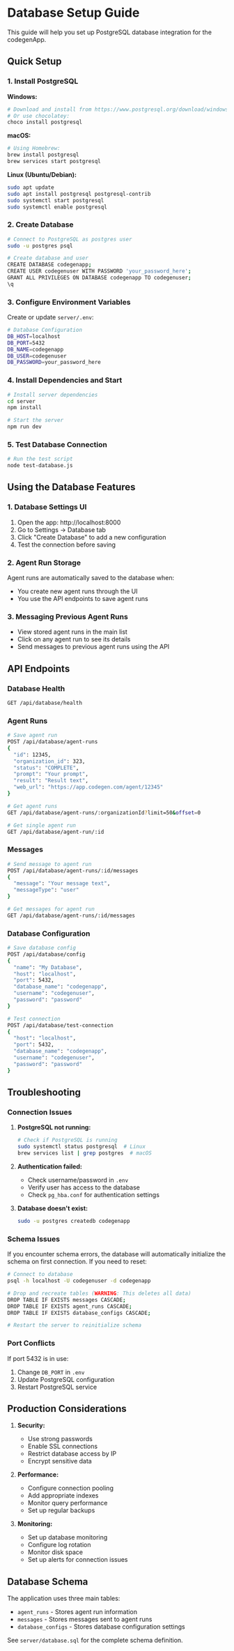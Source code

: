 # Database Setup Guide

This guide will help you set up PostgreSQL database integration for the codegenApp.

## Quick Setup

### 1. Install PostgreSQL

**Windows:**
```bash
# Download and install from https://www.postgresql.org/download/windows/
# Or use chocolatey:
choco install postgresql
```

**macOS:**
```bash
# Using Homebrew:
brew install postgresql
brew services start postgresql
```

**Linux (Ubuntu/Debian):**
```bash
sudo apt update
sudo apt install postgresql postgresql-contrib
sudo systemctl start postgresql
sudo systemctl enable postgresql
```

### 2. Create Database

```bash
# Connect to PostgreSQL as postgres user
sudo -u postgres psql

# Create database and user
CREATE DATABASE codegenapp;
CREATE USER codegenuser WITH PASSWORD 'your_password_here';
GRANT ALL PRIVILEGES ON DATABASE codegenapp TO codegenuser;
\q
```

### 3. Configure Environment Variables

Create or update `server/.env`:

```bash
# Database Configuration
DB_HOST=localhost
DB_PORT=5432
DB_NAME=codegenapp
DB_USER=codegenuser
DB_PASSWORD=your_password_here
```

### 4. Install Dependencies and Start

```bash
# Install server dependencies
cd server
npm install

# Start the server
npm run dev
```

### 5. Test Database Connection

```bash
# Run the test script
node test-database.js
```

## Using the Database Features

### 1. Database Settings UI

1. Open the app: http://localhost:8000
2. Go to Settings → Database tab
3. Click "Create Database" to add a new configuration
4. Test the connection before saving

### 2. Agent Run Storage

Agent runs are automatically saved to the database when:
- You create new agent runs through the UI
- You use the API endpoints to save agent runs

### 3. Messaging Previous Agent Runs

- View stored agent runs in the main list
- Click on any agent run to see its details
- Send messages to previous agent runs using the API

## API Endpoints

### Database Health
```bash
GET /api/database/health
```

### Agent Runs
```bash
# Save agent run
POST /api/database/agent-runs
{
  "id": 12345,
  "organization_id": 323,
  "status": "COMPLETE",
  "prompt": "Your prompt",
  "result": "Result text",
  "web_url": "https://app.codegen.com/agent/12345"
}

# Get agent runs
GET /api/database/agent-runs/:organizationId?limit=50&offset=0

# Get single agent run
GET /api/database/agent-run/:id
```

### Messages
```bash
# Send message to agent run
POST /api/database/agent-runs/:id/messages
{
  "message": "Your message text",
  "messageType": "user"
}

# Get messages for agent run
GET /api/database/agent-runs/:id/messages
```

### Database Configuration
```bash
# Save database config
POST /api/database/config
{
  "name": "My Database",
  "host": "localhost",
  "port": 5432,
  "database_name": "codegenapp",
  "username": "codegenuser",
  "password": "password"
}

# Test connection
POST /api/database/test-connection
{
  "host": "localhost",
  "port": 5432,
  "database_name": "codegenapp",
  "username": "codegenuser",
  "password": "password"
}
```

## Troubleshooting

### Connection Issues

1. **PostgreSQL not running:**
   ```bash
   # Check if PostgreSQL is running
   sudo systemctl status postgresql  # Linux
   brew services list | grep postgres  # macOS
   ```

2. **Authentication failed:**
   - Check username/password in `.env`
   - Verify user has access to the database
   - Check `pg_hba.conf` for authentication settings

3. **Database doesn't exist:**
   ```bash
   sudo -u postgres createdb codegenapp
   ```

### Schema Issues

If you encounter schema errors, the database will automatically initialize the schema on first connection. If you need to reset:

```bash
# Connect to database
psql -h localhost -U codegenuser -d codegenapp

# Drop and recreate tables (WARNING: This deletes all data)
DROP TABLE IF EXISTS messages CASCADE;
DROP TABLE IF EXISTS agent_runs CASCADE;
DROP TABLE IF EXISTS database_configs CASCADE;

# Restart the server to reinitialize schema
```

### Port Conflicts

If port 5432 is in use:
1. Change `DB_PORT` in `.env`
2. Update PostgreSQL configuration
3. Restart PostgreSQL service

## Production Considerations

1. **Security:**
   - Use strong passwords
   - Enable SSL connections
   - Restrict database access by IP
   - Encrypt sensitive data

2. **Performance:**
   - Configure connection pooling
   - Add appropriate indexes
   - Monitor query performance
   - Set up regular backups

3. **Monitoring:**
   - Set up database monitoring
   - Configure log rotation
   - Monitor disk space
   - Set up alerts for connection issues

## Database Schema

The application uses three main tables:

- `agent_runs` - Stores agent run information
- `messages` - Stores messages sent to agent runs  
- `database_configs` - Stores database configuration settings

See `server/database.sql` for the complete schema definition.
